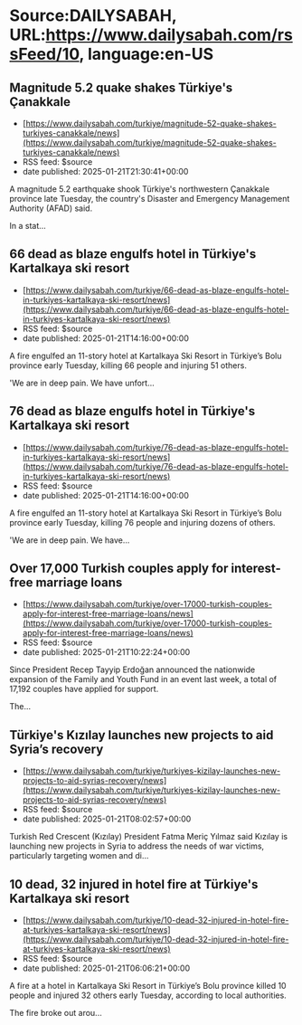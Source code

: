 # Source:DAILYSABAH, URL:https://www.dailysabah.com/rssFeed/10, language:en-US

## Magnitude 5.2 quake shakes Türkiye's Çanakkale
 - [https://www.dailysabah.com/turkiye/magnitude-52-quake-shakes-turkiyes-canakkale/news](https://www.dailysabah.com/turkiye/magnitude-52-quake-shakes-turkiyes-canakkale/news)
 - RSS feed: $source
 - date published: 2025-01-21T21:30:41+00:00

A magnitude 5.2 earthquake shook Türkiye's northwestern Çanakkale province late Tuesday, the country's Disaster and Emergency Management Authority (AFAD) said.

In a stat...

## 66 dead as blaze engulfs hotel in Türkiye's Kartalkaya ski resort
 - [https://www.dailysabah.com/turkiye/66-dead-as-blaze-engulfs-hotel-in-turkiyes-kartalkaya-ski-resort/news](https://www.dailysabah.com/turkiye/66-dead-as-blaze-engulfs-hotel-in-turkiyes-kartalkaya-ski-resort/news)
 - RSS feed: $source
 - date published: 2025-01-21T14:16:00+00:00

A fire engulfed an 11-story hotel at Kartalkaya Ski Resort in Türkiye’s Bolu province early Tuesday, killing 66 people and injuring 51 others.

'We are in deep pain. We have unfort...

## 76 dead as blaze engulfs hotel in Türkiye's Kartalkaya ski resort
 - [https://www.dailysabah.com/turkiye/76-dead-as-blaze-engulfs-hotel-in-turkiyes-kartalkaya-ski-resort/news](https://www.dailysabah.com/turkiye/76-dead-as-blaze-engulfs-hotel-in-turkiyes-kartalkaya-ski-resort/news)
 - RSS feed: $source
 - date published: 2025-01-21T14:16:00+00:00

A fire engulfed an 11-story hotel at Kartalkaya Ski Resort in Türkiye’s Bolu province early Tuesday, killing 76 people and injuring dozens of others.

'We are in deep pain. We have...

## Over 17,000 Turkish couples apply for interest-free marriage loans
 - [https://www.dailysabah.com/turkiye/over-17000-turkish-couples-apply-for-interest-free-marriage-loans/news](https://www.dailysabah.com/turkiye/over-17000-turkish-couples-apply-for-interest-free-marriage-loans/news)
 - RSS feed: $source
 - date published: 2025-01-21T10:22:24+00:00

Since President Recep Tayyip Erdoğan announced the nationwide expansion of the Family and Youth Fund in an event last week, a total of 17,192 couples have applied for support.

The...

## Türkiye's Kızılay launches new projects to aid Syria’s recovery
 - [https://www.dailysabah.com/turkiye/turkiyes-kizilay-launches-new-projects-to-aid-syrias-recovery/news](https://www.dailysabah.com/turkiye/turkiyes-kizilay-launches-new-projects-to-aid-syrias-recovery/news)
 - RSS feed: $source
 - date published: 2025-01-21T08:02:57+00:00

Turkish Red Crescent (Kızılay) President Fatma Meriç Yılmaz said Kızılay is launching new projects in Syria to address the needs of war victims, particularly targeting women and di...

## 10 dead, 32 injured in hotel fire at Türkiye's Kartalkaya ski resort
 - [https://www.dailysabah.com/turkiye/10-dead-32-injured-in-hotel-fire-at-turkiyes-kartalkaya-ski-resort/news](https://www.dailysabah.com/turkiye/10-dead-32-injured-in-hotel-fire-at-turkiyes-kartalkaya-ski-resort/news)
 - RSS feed: $source
 - date published: 2025-01-21T06:06:21+00:00

A fire at a hotel in Kartalkaya Ski Resort in Türkiye’s Bolu province killed 10 people and injured 32 others early Tuesday, according to local authorities.

The fire broke out arou...

